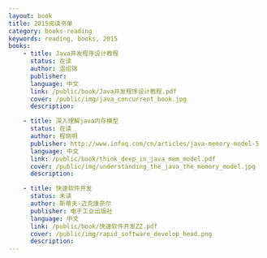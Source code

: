 ```yaml
---
layout: book
title: 2015阅读书单
category: books-reading 
keywords: reading, books, 2015
books: 
    - title: Java并发程序设计教程 
      status: 在读 
      author: 温绍锦 
      publisher: 
      language: 中文
      link: /public/book/Java并发程序设计教程.pdf
      cover: /public/img/java_concurrent_book.jpg
      description:

    - title: 深入理解java内存模型
      status: 在读 
      author: 程晓明
      publisher: http://www.infoq.com/cn/articles/java-memory-model-5
      language: 中文
      link: /public/book/think_deep_in_java_mem_model.pdf
      cover: /public/img/understanding_the_java_the_memory_model.jpg
      description:

    - title: 快速软件开发
      status: 未读 
      author: 斯蒂夫-迈克康奈尔
      publisher: 电子工业出版社 
      language: 中文
      link: /public/book/快速软件开发ZZ.pdf
      cover: /public/img/rapid_software_develop_head.png
      description:
---
```

